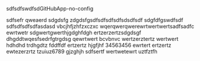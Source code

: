 sdfsdfswdfsdGitHubApp-no-config


sdfsefr
qweaerd
sdgdsfg
zdgdsfgsdfsdfsdfsdfsdsdfsdf
sdgfdfgswdfsdf
sdfsdfsdfsdfasdasd
vbcjhfjzhfzxczxc
wqerqwerqwerewrtwertwertsadfsadfc
ewrtwetr
sdgwertgwerthjgdghfdgh
ertzerzertzsdgdsgf
dhgddtwqesfsedrfgtrgdsg
qewrtwert bcvbnvc
wertzerztertz
wertwert
hdhdhd
trdhgdtz
fddffdf
ertzertz
hjgfjhf
34563456
ewrtert
ertzertz
ewtezerzrtz
tzuiuz6789
gjzghjh
sdfsertf
wertwetewrt
uztfztfh
